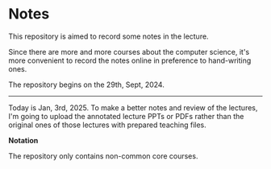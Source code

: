 # Notes
This repository is aimed to record some notes in the lecture. 

Since there are more and more courses about the computer science, it's more convenient to record the notes online in preference to hand-writing ones.

The repository begins on the 29th, Sept, 2024.

---

Today is Jan, 3rd, 2025. To make a better notes and review of the lectures, I'm going to upload the annotated lecture PPTs or PDFs rather than the original ones of those lectures with prepared teaching files.

**Notation**

The repository only contains non-common core courses.
